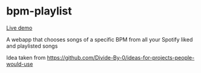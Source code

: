 # bpm-playlist

[Live demo](https://bpmplaylist.westeurope.cloudapp.azure.com/)

A webapp that chooses songs of a specific BPM from all your Spotify liked and playlisted songs

Idea taken from https://github.com/Divide-By-0/ideas-for-projects-people-would-use
